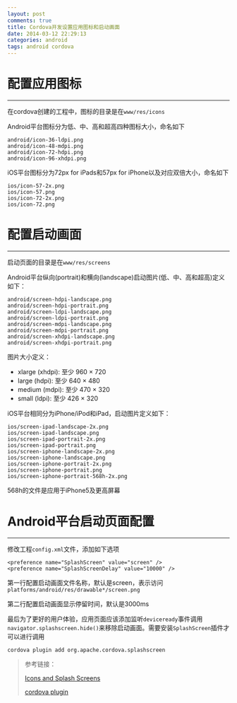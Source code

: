 ```yaml
---
layout: post
comments: true
title: Cordova开发设置应用图标和启动画面
date: 2014-03-12 22:29:13
categories: android
tags: android cordova
---
```


# 配置应用图标 #

----------
在cordova创建的工程中，图标的目录是在`www/res/icons`

Android平台图标分为低、中、高和超高四种图标大小，命名如下

	android/icon-36-ldpi.png
    android/icon-48-mdpi.png
    android/icon-72-hdpi.png
    android/icon-96-xhdpi.png

iOS平台图标分为72px for iPads和57px for iPhone以及对应双倍大小，命名如下

	ios/icon-57-2x.png
    ios/icon-57.png
    ios/icon-72-2x.png
    ios/icon-72.png

# 配置启动画面 #

----------
启动页面的目录是在`www/res/screens`

Android平台纵向(portrait)和横向(landscape)启动图片(低、中、高和超高)定义如下：

	android/screen-hdpi-landscape.png
    android/screen-hdpi-portrait.png
    android/screen-ldpi-landscape.png
    android/screen-ldpi-portrait.png
    android/screen-mdpi-landscape.png
    android/screen-mdpi-portrait.png
    android/screen-xhdpi-landscape.png
    android/screen-xhdpi-portrait.png

图片大小定义：

- xlarge (xhdpi): 至少 960 × 720
- large (hdpi): 至少 640 × 480
- medium (mdpi): 至少 470 × 320
- small (ldpi): 至少 426 × 320

iOS平台相同分为iPhone/iPod和iPad，启动图片定义如下：

	ios/screen-ipad-landscape-2x.png
    ios/screen-ipad-landscape.png
    ios/screen-ipad-portrait-2x.png
    ios/screen-ipad-portrait.png
    ios/screen-iphone-landscape-2x.png
    ios/screen-iphone-landscape.png
    ios/screen-iphone-portrait-2x.png
    ios/screen-iphone-portrait.png
    ios/screen-iphone-portrait-568h-2x.png

568h的文件是应用于iPhone5及更高屏幕

# Android平台启动页面配置 #

----------
修改工程`config.xml`文件，添加如下选项

	<preference name="SplashScreen" value="screen" />
	<preference name="SplashScreenDelay" value="10000" />

第一行配置启动画面文件名称，默认是screen，表示访问`platforms/android/res/drawable*/screen.png`

第二行配置启动画面显示停留时间，默认是3000ms

最后为了更好的用户体验，应用页面应该添加监听`deviceready`事件调用`navigator.splashscreen.hide()`来移除启动画面。需要安装`SplashScreen`插件才可以进行调用

	cordova plugin add org.apache.cordova.splashscreen

> 参考链接：
> 
> [Icons and Splash Screens](http://cordova.apache.org/docs/en/3.4.0/config_ref_images.md.html#Icons%20and%20Splash%20Screens)
> 
> [cordova plugin](http://plugins.cordova.io/)